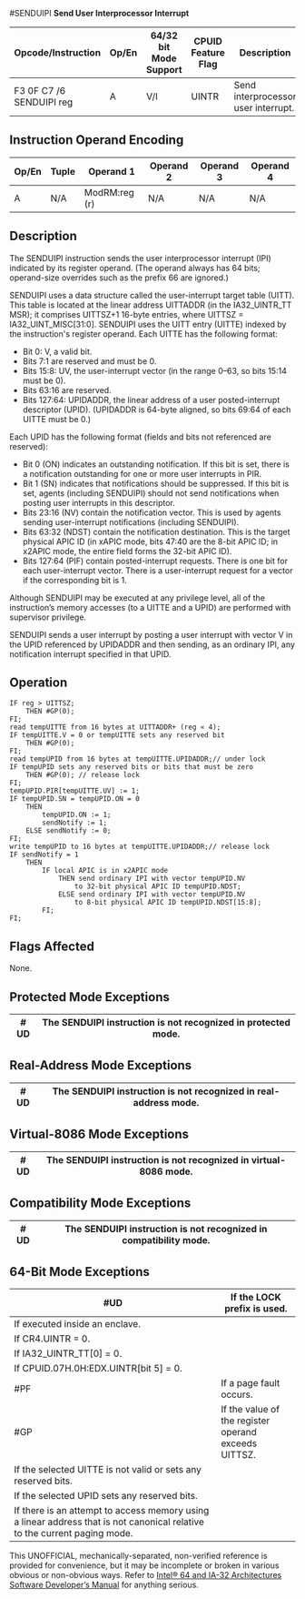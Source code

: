#SENDUIPI
**Send User Interprocessor Interrupt**

| Opcode/Instruction       | Op/En | 64/32 bit Mode Support | CPUID Feature Flag | Description                         |
| ------------------------ | ----- | ---------------------- | ------------------ | ----------------------------------- |
| F3 0F C7 /6 SENDUIPI reg | A     | V/I                    | UINTR              | Send interprocessor user interrupt. |

## Instruction Operand Encoding

| Op/En | Tuple | Operand 1     | Operand 2 | Operand 3 | Operand 4 |
| ----- | ----- | ------------- | --------- | --------- | --------- |
| A     | N/A   | ModRM:reg (r) | N/A       | N/A       | N/A       |

## Description

The SENDUIPI instruction sends the user interprocessor interrupt (IPI) indicated by its register operand. (The operand always has 64 bits; operand-size overrides such as the prefix 66 are ignored.)

SENDUIPI uses a data structure called the user-interrupt target table (UITT). This table is located at the linear address UITTADDR (in the IA32_UINTR_TT MSR); it comprises UITTSZ+1 16-byte entries, where UITTSZ = IA32_UINT_MISC[31:0]. SENDUIPI uses the UITT entry (UITTE) indexed by the instruction's register operand. Each UITTE has the following format:

- Bit 0: V, a valid bit.
- Bits 7:1 are reserved and must be 0.
- Bits 15:8: UV, the user-interrupt vector (in the range 0–63, so bits 15:14 must be 0).
- Bits 63:16 are reserved.
- Bits 127:64: UPIDADDR, the linear address of a user posted-interrupt descriptor (UPID). (UPIDADDR is 64-byte aligned, so bits 69:64 of each UITTE must be 0.)

Each UPID has the following format (fields and bits not referenced are reserved):

- Bit 0 (ON) indicates an outstanding notification. If this bit is set, there is a notification outstanding for one or more user interrupts in PIR.
- Bit 1 (SN) indicates that notifications should be suppressed. If this bit is set, agents (including SENDUIPI) should not send notifications when posting user interrupts in this descriptor.
- Bits 23:16 (NV) contain the notification vector. This is used by agents sending user-interrupt notifications (including SENDUIPI).
- Bits 63:32 (NDST) contain the notification destination. This is the target physical APIC ID (in xAPIC mode, bits 47:40 are the 8-bit APIC ID; in x2APIC mode, the entire field forms the 32-bit APIC ID).
- Bits 127:64 (PIF) contain posted-interrupt requests. There is one bit for each user-interrupt vector. There is a user-interrupt request for a vector if the corresponding bit is 1.

Although SENDUIPI may be executed at any privilege level, all of the instruction’s memory accesses (to a UITTE and a UPID) are performed with supervisor privilege.

SENDUIPI sends a user interrupt by posting a user interrupt with vector V in the UPID referenced by UPIDADDR and then sending, as an ordinary IPI, any notification interrupt specified in that UPID.

## Operation

```
IF reg > UITTSZ;
    THEN #​​​​GP(0);
FI;
read tempUITTE from 16 bytes at UITTADDR+ (reg « 4);
IF tempUITTE.V = 0 or tempUITTE sets any reserved bit
    THEN #​​​​GP(0);
FI;
read tempUPID from 16 bytes at tempUITTE.UPIDADDR;// under lock
IF tempUPID sets any reserved bits or bits that must be zero
    THEN #​​​​GP(0); // release lock
FI;
tempUPID.PIR[tempUITTE.UV] := 1;
IF tempUPID.SN = tempUPID.ON = 0
    THEN
        tempUPID.ON := 1;
        sendNotify := 1;
    ELSE sendNotify := 0;
FI;
write tempUPID to 16 bytes at tempUITTE.UPIDADDR;// release lock
IF sendNotify = 1
    THEN
        IF local APIC is in x2APIC mode
            THEN send ordinary IPI with vector tempUPID.NV
                to 32-bit physical APIC ID tempUPID.NDST;
            ELSE send ordinary IPI with vector tempUPID.NV
                to 8-bit physical APIC ID tempUPID.NDST[15:8];
        FI;
FI;

```

## Flags Affected

None.

## Protected Mode Exceptions

| #​​​UD | The SENDUIPI instruction is not recognized in protected mode. |
| ------ | ------------------------------------------------------------- |

## Real-Address Mode Exceptions

| #​​​UD | The SENDUIPI instruction is not recognized in real-address mode. |
| ------ | ---------------------------------------------------------------- |

## Virtual-8086 Mode Exceptions

| #​​​UD | The SENDUIPI instruction is not recognized in virtual-8086 mode. |
| ------ | ---------------------------------------------------------------- |

## Compatibility Mode Exceptions

| #​​​UD | The SENDUIPI instruction is not recognized in compatibility mode. |
| ------ | ----------------------------------------------------------------- |

## 64-Bit Mode Exceptions

| #​​​UD                                                                                                                    | If the LOCK prefix is used.                          |
| ------------------------------------------------------------------------------------------------------------------------- | ---------------------------------------------------- |
| If executed inside an enclave.                                                                                            |
| If CR4.UINTR = 0.                                                                                                         |
| If IA32_UINTR_TT[0] = 0.                                                                                                  |
| If CPUID.07H.0H:EDX.UINTR[bit 5] = 0.                                                                                     |
| \#​PF                                                                                                                     | If a page fault occurs.                              |
| \#​​​​GP                                                                                                                  | If the value of the register operand exceeds UITTSZ. |
| If the selected UITTE is not valid or sets any reserved bits.                                                             |
| If the selected UPID sets any reserved bits.                                                                              |
| If there is an attempt to access memory using a linear address that is not canonical relative to the current paging mode. |

This UNOFFICIAL, mechanically-separated, non-verified reference is provided for convenience, but it may be
incomplete or broken in various obvious or non-obvious
ways. Refer to [Intel® 64 and IA-32 Architectures Software Developer’s Manual](https://software.intel.com/en-us/download/intel-64-and-ia-32-architectures-sdm-combined-volumes-1-2a-2b-2c-2d-3a-3b-3c-3d-and-4) for anything serious.
